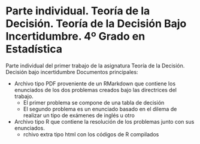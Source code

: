# Parte individual. Teoría de la Decisión. Teoría de la Decisión Bajo Incertidumbre. 4º Grado en Estadística
Parte individual del primer trabajo de la asignatura Teoría de la Decisión. Decisión bajo incertidumbre
Documentos principales:
  - Archivo tipo PDF proveniente de un RMarkdown que contiene los enunciados de los dos problemas creados bajo las directrices del trabajo.
      - El primer problema se compone de una tabla de decisión
      - El segundo problema es un enunciado basado en el dilema de realizar un tipo de exámenes de inglés u otro
  - Archivo tipo R que contiene la resolución de los problemas junto con sus enunciados.
      - rchivo extra tipo html con los códigos de R compilados
